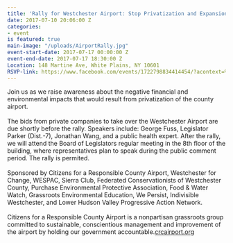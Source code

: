 ```yaml
---
title: 'Rally for Westchester Airport: Stop Privatization and Expansion'
date: 2017-07-10 20:06:00 Z
categories:
- event
is featured: true
main-image: "/uploads/AirportRally.jpg"
event-start-date: 2017-07-17 00:00:00 Z
event-end-date: 2017-07-17 18:30:00 Z
Location: 148 Martine Ave, White Plains, NY 10601
RSVP-link: https://www.facebook.com/events/1722798834414454/?acontext=%7B%22ref%22%3A%224%22%2C%22feed_story_type%22%3A%22308%22%2C%22action_history%22%3A%22null%22%7D
---
```


Join us as we raise awareness about the negative financial and environmental impacts that would result from privatization of the county airport.\
\
The bids from private companies to take over the Westchester Airport are due shortly before the rally. Speakers include: George Fuss, Legislator Parker (Dist.-7), Jonathan Wang, and a public health expert. After the rally, we will attend the Board of Legislators regular meeting in the 8th floor of the building, where representatives plan to speak during the public comment period. The rally is permited.\
\
Sponsored by Citizens for a Responsible County Airport, Westchester for Change, WESPAC, Sierra Club, Federated Conservationists of Westchester County, Purchase Environmental Protective Association, Food & Water Watch, Grassroots Environmental Education, We Persist, Indivisible Westchester, and Lower Hudson Valley Progressive Action Network.\
\
Citizens for a Responsible County Airport is a nonpartisan grassroots group committed to sustainable, conscientious management and improvement of the airport by holding our government accountable.[crcairport.org](https://l.facebook.com/l.php?u=http%3A%2F%2Fcrcairport.org%2F&h=ATOOZAN2WLVm91ErAGA5J0Z_IYtnYYMp0hui2QR02wRvPcbi1VXPEDzHy7FJ1UPW7C9oTFecVTi4O1Kw8ht0YxtUqZvjNXgIAfN_Q7fKr9zDpPwOLZuUAoTPYyBlm1ZZgAes9dlz_b8oDbA&enc=AZO7ZP0mkFTnux07SolLGtJL4gqNEx5eSBmW6tQpSLfqCYwa26kebSx1FZAh0j84ddo&s=1)